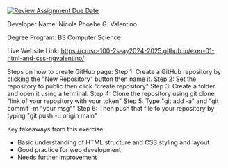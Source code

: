 [![Review Assignment Due Date](https://classroom.github.com/assets/deadline-readme-button-22041afd0340ce965d47ae6ef1cefeee28c7c493a6346c4f15d667ab976d596c.svg)](https://classroom.github.com/a/hMVHYWFS)

Developer Name: Nicole Phoebe G. Valentino

Degree Program: BS Computer Science

Live Website Link: https://cmsc-100-2s-ay2024-2025.github.io/exer-01-html-and-css-ngvalentino/

Steps on how to create GitHub page:
    Step 1: Create a GitHub repository by clicking the "New Repository" button then name it.
    Step 2: Set the repository to public then click "create repository"
    Step 3: Create a folder and open it using a terminal.
    Step 4: Clone the repository using git clone "link of your repository with your token"
    Step 5: Type "git add -a" and "git commit -m "your msg""
    Step 6: Then push that file to your repository by typing "git push -u origin main"

Key takeaways from this exercise:
- Basic understanding of HTML structure and CSS styling and layout
- Good practice for web development
- Needs further improvement
